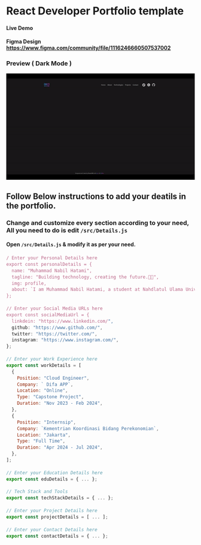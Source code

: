 # React Developer Portfolio template

#### Live Demo

#### Figma Design https://www.figma.com/community/file/1116246660507537002

### Preview ( Dark Mode )

<img src="/preview.gif" alt="preview" width="600px" />

## Follow Below instructions to add your deatils in the portfolio.

### Change and customize every section according to your need, All you need to do is edit `/src/Details.js`

#### Open `/src/Details.js` & modify it as per your need.

```javascript
/ Enter your Personal Details here
export const personalDetails = {
  name: "Muhammad Nabil Hatami",
  tagline: "Building technology, creating the future.🚀✨",
  img: profile,
  about: `I am Muhammad Nabil Hatami, a student at Nahdlatul Ulama University Indonesia, majoring in Informatics Engineering. Currently, I am in my 7th semester. I have a strong interest in web development and information technology. With a solid academic background and various practical experiences, I am committed to continuously learning and growing in this field`,
};

// Enter your Social Media URLs here
export const socialMediaUrl = {
  linkdein: "https://www.linkedin.com/",
  github: "https://www.github.com/",
  twitter: "https://twitter.com/",
  instagram: "https://www.instagram.com/",
};

// Enter your Work Experience here
export const workDetails = [
  {
    Position: "Cloud Engineer",
    Company: ` Difa APP`,
    Location: "Online",
    Type: "Capstone Project",
    Duration: "Nov 2023 - Feb 2024",
  },
  {
    Position: "Internsip",
    Company: `Kementrian Koordinasi Bidang Perekonomian`,
    Location: "Jakarta",
    Type: "Full Time",
    Duration: "Apr 2024 - Jul 2024",
  },
];

// Enter your Education Details here
export const eduDetails = { ... };

// Tech Stack and Tools
export const techStackDetails = { ... };

// Enter your Project Details here
export const projectDetails = [ ... ];

// Enter your Contact Details here
export const contactDetails = { ... };
```
